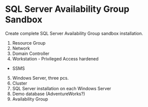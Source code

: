 # SQL Server Availability Group Sandbox

Create complete SQL Server Availability Group sandbox installation.

1. Resource Group
1. Network
1. Domain Controller
1. Workstation - Privileged Access hardened
  * SSMS
5. Windows Server, three pcs.
1. Cluster
1. SQL Server installation on each Windows Server
1. Demo database (AdventureWorks?)
1. Availability Group

